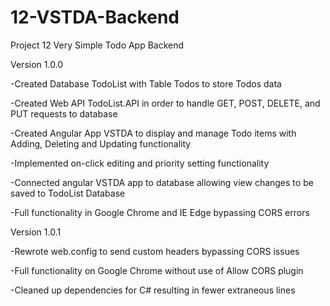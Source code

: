 # 12-VSTDA-Backend
Project 12 Very Simple Todo App Backend



Version 1.0.0


-Created Database TodoList with Table Todos to store Todos data

-Created Web API TodoList.API in order to handle GET, POST, DELETE, and PUT requests to database

-Created Angular App VSTDA to display and manage Todo items with Adding, Deleting and Updating functionality

-Implemented on-click editing and priority setting functionality

-Connected angular VSTDA app to database allowing view changes to be saved to TodoList Database

-Full functionality in Google Chrome and IE Edge bypassing CORS errors



Version 1.0.1

-Rewrote web.config to send custom headers bypassing CORS issues

-Full functionality on Google Chrome without use of Allow CORS plugin

-Cleaned up dependencies for C# resulting in fewer extraneous lines